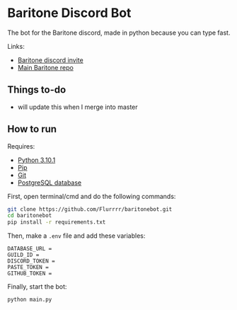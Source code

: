 # Baritone Discord Bot
The bot for the Baritone discord, made in python because you can type fast.

Links: 
*   [Baritone discord invite](https://discord.gg/s6fRBAUpmr)
*   [Main Baritone repo](https://github.com/cabaletta/baritone)
## Things to-do
*   will update this when I merge into master
## How to run
Requires:
*   [Python 3.10.1](https://www.python.org/downloads/)
*   [Pip](https://pip.pypa.io/en/stable/installing/)
*   [Git](https://git-scm.com/book/en/v2/Getting-Started-Installing-Git)
*   [PostgreSQL database](https://www.postgresql.org/download/)

First, open terminal/cmd and do the following commands:
```bash
git clone https://github.com/Flurrrr/baritonebot.git
cd baritonebot
pip install -r requirements.txt
```
Then, make a `.env` file and add these variables:
```dotenv
DATABASE_URL =
GUILD_ID = 
DISCORD_TOKEN =
PASTE_TOKEN =
GITHUB_TOKEN = 
```
Finally, start the bot:
```bash
python main.py
```
